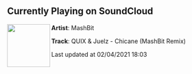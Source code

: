 ## Currently Playing on SoundCloud

[<img align="left" width="100" src="https://i1.sndcdn.com/artworks-794Xy1bVMxHnYI2z-7lLYeg-t50x50.jpg">](https://soundcloud.com/mashbit/quix-juelz-chicane-mashbit-remix)

**Artist**: MashBit 

**Track**: QUIX & Juelz - Chicane (MashBit Remix)

Last updated at 02/04/2021 18:03
